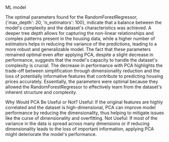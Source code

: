 ML model

The optimal parameters found for the RandomForestRegressor,
{'max_depth': 20, 'n_estimators': 100},
indicate that a balance between the model's complexity and the dataset's characteristics was achieved.
A deeper tree depth allows for capturing the non-linear relationships and complex patterns present in the housing data,
while a higher number of estimators helps in reducing the variance of the predictions,
leading to a more robust and generalizable model.
The fact that these parameters remained optimal even after applying PCA, 
despite a slight decrease in performance, 
suggests that the model's capacity to handle the dataset's complexity is crucial.
The decrease in performance with PCA highlights the trade-off between simplification through dimensionality reduction and the loss of potentially informative features that contribute to predicting housing prices accurately. 
Essentially, the parameters were optimal because they allowed the RandomForestRegressor to effectively learn from the dataset's inherent structure and complexity.


Why Would PCA Be Useful or Not?
Useful: If the original features are highly correlated and the dataset is high-dimensional, PCA can improve model performance by reducing the dimensionality, thus helping to mitigate issues like the curse of dimensionality and overfitting.
Not Useful: If most of the variance in the data is spread across many dimensions or if reducing dimensionality leads to the loss of important information, applying PCA might deteriorate the model's performance.